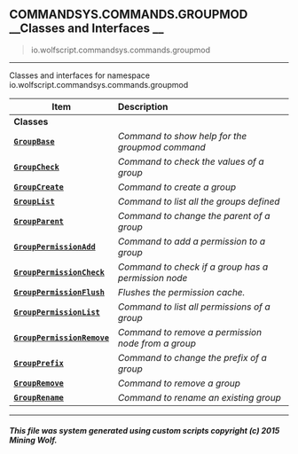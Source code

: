 ## COMMANDSYS.COMMANDS.GROUPMOD __Classes and Interfaces __

>io.wolfscript.commandsys.commands.groupmod

---

Classes and interfaces for namespace io.wolfscript.commandsys.commands.groupmod

Item | Description   
--- | :--- 
__Classes__|
__[`GroupBase`](GroupBase.md)__ | _Command to show help for the groupmod command_ 
__[`GroupCheck`](GroupCheck.md)__ | _Command to check the values of a group_ 
__[`GroupCreate`](GroupCreate.md)__ | _Command to create a group_ 
__[`GroupList`](GroupList.md)__ | _Command to list all the groups defined_ 
__[`GroupParent`](GroupParent.md)__ | _Command to change the parent of a group_ 
__[`GroupPermissionAdd`](GroupPermissionAdd.md)__ | _Command to add a permission to a group_ 
__[`GroupPermissionCheck`](GroupPermissionCheck.md)__ | _Command to check if a group has a permission node_ 
__[`GroupPermissionFlush`](GroupPermissionFlush.md)__ | _Flushes the permission cache._ 
__[`GroupPermissionList`](GroupPermissionList.md)__ | _Command to list all permissions of a group_ 
__[`GroupPermissionRemove`](GroupPermissionRemove.md)__ | _Command to remove a permission node from a group_ 
__[`GroupPrefix`](GroupPrefix.md)__ | _Command to change the prefix of a group_ 
__[`GroupRemove`](GroupRemove.md)__ | _Command to remove a group_ 
__[`GroupRename`](GroupRename.md)__ | _Command to rename an existing group_ 



---



##### This file was system generated using custom scripts copyright (c) 2015 Mining Wolf.
	


